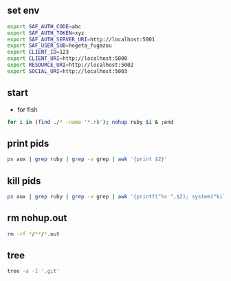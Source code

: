## set env

```sh
export SAF_AUTH_CODE=abc
export SAF_AUTH_TOKEN=xyz
export SAF_AUTH_SERVER_URI=http://localhost:5001
export SAF_USER_SUB=hogeta_fugazou
export CLIENT_ID=123
export CLIENT_URI=http://localhost:5000
export RESOURCE_URI=http://localhost:5002
export SOCIAL_URI=http://localhost:5003
```

## start

* for fish
```sh
for i in (find ./* -name '*.rb'); nohup ruby $i & ;end
```

## print pids

```sh
ps aux | grep ruby | grep -v grep | awk '{print $2}'
```

## kill pids

```sh
ps aux | grep ruby | grep -v grep | awk '{printf("%s ",$2); system("kill " $2)}'
```

## rm nohup.out

```sh
rm -rf */**/*.out
```

## tree

```sh
tree -a -I '.git'
```
